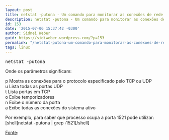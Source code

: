 ```yaml
---
layout: post
title: netstat -putona - Um comando para monitorar as conexões de rede
description: netstat -putona - Um comando para monitorar as conexões de rede
id: 153
date: '2015-07-06 15:37:42 -0300'
author: Sidnei Weber
guid: https://sidiweber.wordpress.com/?p=153
permalink: "/netstat-putona-um-comando-para-monitorar-as-conexoes-de-rede/"
tags: linux
---
```


<pre class="lang:sh decode:true ">netstat -putona</pre>

Onde os parâmetros significam:

p Mostra as conexões para o protocolo especificado pelo TCP ou UDP  
u Lista todas as portas UDP  
t Lista portas em TCP  
o Exibe temporizadores  
n Exibe o número da porta  
a Exibe todas as conexões do sistema ativo

Por exemplo, para saber que processo ocupa a porta 1521 pode utilizar: [shell]netstat -putona | grep :1521[/shell] 

<a href="http://ubuntulife.wordpress.com/2014/03/11/netstat-putona-un-comando-que-no-olvidaras-para-monitorizar-las-conexiones-en-linux/" target="_blank" rel="noopener noreferrer">Fonte</a>:
